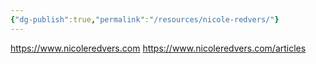 ```yaml
---
{"dg-publish":true,"permalink":"/resources/nicole-redvers/"}
---
```



https://www.nicoleredvers.com
https://www.nicoleredvers.com/articles